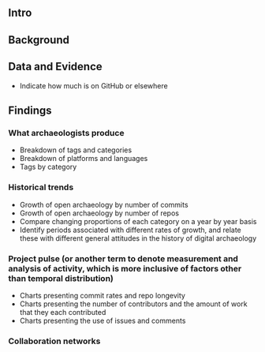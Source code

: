 ## Intro

## Background

## Data and Evidence

- Indicate how much is on GitHub or elsewhere

## Findings

### What archaeologists produce

- Breakdown of tags and categories
- Breakdown of platforms and languages
- Tags by category

### Historical trends

- Growth of open archaeology by number of commits
- Growth of open archaeology by number of repos
- Compare changing proportions of each category on a year by year basis
- Identify periods associated with different rates of growth, and relate these with different general attitudes in the history of digital archaeology

### Project pulse (or another term to denote measurement and analysis of activity, which is more inclusive of factors other than temporal distribution)

- Charts presenting commit rates and repo longevity
- Charts presenting the number of contributors and the amount of work that they each contributed
- Charts presenting the use of issues and comments

### Collaboration networks


